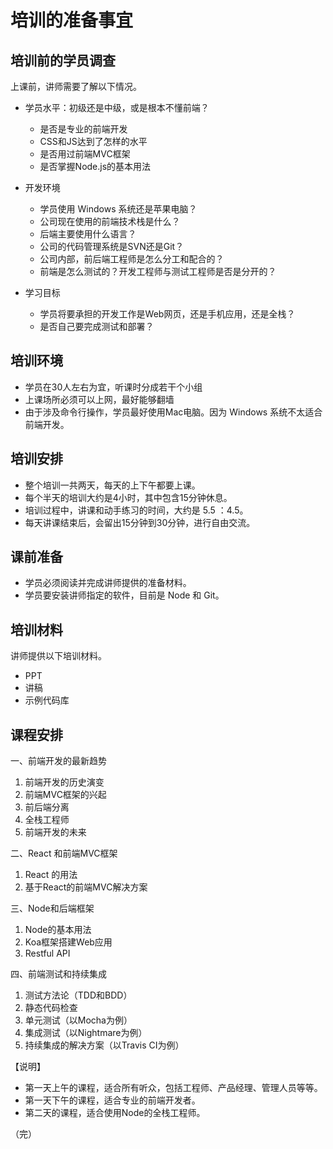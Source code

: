# 培训的准备事宜

## 培训前的学员调查

上课前，讲师需要了解以下情况。

- 学员水平：初级还是中级，或是根本不懂前端？
  - 是否是专业的前端开发
  - CSS和JS达到了怎样的水平
  - 是否用过前端MVC框架
  - 是否掌握Node.js的基本用法

- 开发环境
  - 学员使用 Windows 系统还是苹果电脑？
  - 公司现在使用的前端技术栈是什么？
  - 后端主要使用什么语言？
  - 公司的代码管理系统是SVN还是Git？
  - 公司内部，前后端工程师是怎么分工和配合的？
  - 前端是怎么测试的？开发工程师与测试工程师是否是分开的？
  
- 学习目标
  - 学员将要承担的开发工作是Web网页，还是手机应用，还是全栈？ 
  - 是否自己要完成测试和部署？
  
## 培训环境

- 学员在30人左右为宜，听课时分成若干个小组
- 上课场所必须可以上网，最好能够翻墙
- 由于涉及命令行操作，学员最好使用Mac电脑。因为 Windows 系统不太适合前端开发。

## 培训安排

- 整个培训一共两天，每天的上下午都要上课。
- 每个半天的培训大约是4小时，其中包含15分钟休息。
- 培训过程中，讲课和动手练习的时间，大约是 5.5 ：4.5。
- 每天讲课结束后，会留出15分钟到30分钟，进行自由交流。

## 课前准备

- 学员必须阅读并完成讲师提供的准备材料。
- 学员要安装讲师指定的软件，目前是 Node 和 Git。

## 培训材料

讲师提供以下培训材料。

- PPT
- 讲稿
- 示例代码库

## 课程安排

一、前端开发的最新趋势

1. 前端开发的历史演变
2. 前端MVC框架的兴起
3. 前后端分离
4. 全栈工程师
5. 前端开发的未来

二、React 和前端MVC框架

1. React 的用法
2. 基于React的前端MVC解决方案

三、Node和后端框架

1. Node的基本用法
2. Koa框架搭建Web应用
3. Restful API

四、前端测试和持续集成

1. 测试方法论（TDD和BDD）
2. 静态代码检查
3. 单元测试（以Mocha为例）
4. 集成测试（以Nightmare为例）
5. 持续集成的解决方案（以Travis CI为例）

【说明】

- 第一天上午的课程，适合所有听众，包括工程师、产品经理、管理人员等等。
- 第一天下午的课程，适合专业的前端开发者。
- 第二天的课程，适合使用Node的全栈工程师。

（完）
